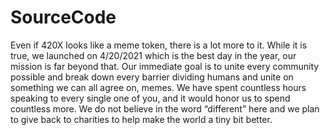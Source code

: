 # SourceCode

Even if 420X looks like a meme token, there is a lot more to it. While it is true, we launched on 4/20/2021 which is the best day in the year, our mission is far beyond that.
Our immediate goal is to unite every community possible and break down every barrier dividing humans and unite on something we can all agree on, memes. 
We have spent countless hours speaking to every single one of you, and it would honor us to spend countless more. 
We do not believe in the word “different” here and we plan to give back to charities to help make the world a tiny bit better.  
